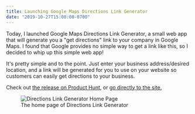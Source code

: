 ```yaml
---
title: Launching Google Maps Directions Link Generator
date: "2019-10-27T15:00:00-0700"
---
```


Today, I launched Google Maps Directions Link Generator, a small web app that will generate you a "get directions" link to your company in Google Maps. I found that Google provides no simple way to get a link like this, so I decided to whip up this simple web app!

It's pretty simple and to the point. Just enter your business address/desired location, and a link will be generated for you to use on your website so customers can easily get directions to your business.

Check out [the release on Product Hunt](https://www.producthunt.com/posts/google-maps-directions-link-generator), or [go directly to the site.](https://directionslinkgenerator.com)

<figure>
    <img src="directions-link-generator.png" alt="Directions Link Generator Home Page"/>
    <figcaption>The home page of Directions Link Generator</figcaption>
</figure>

